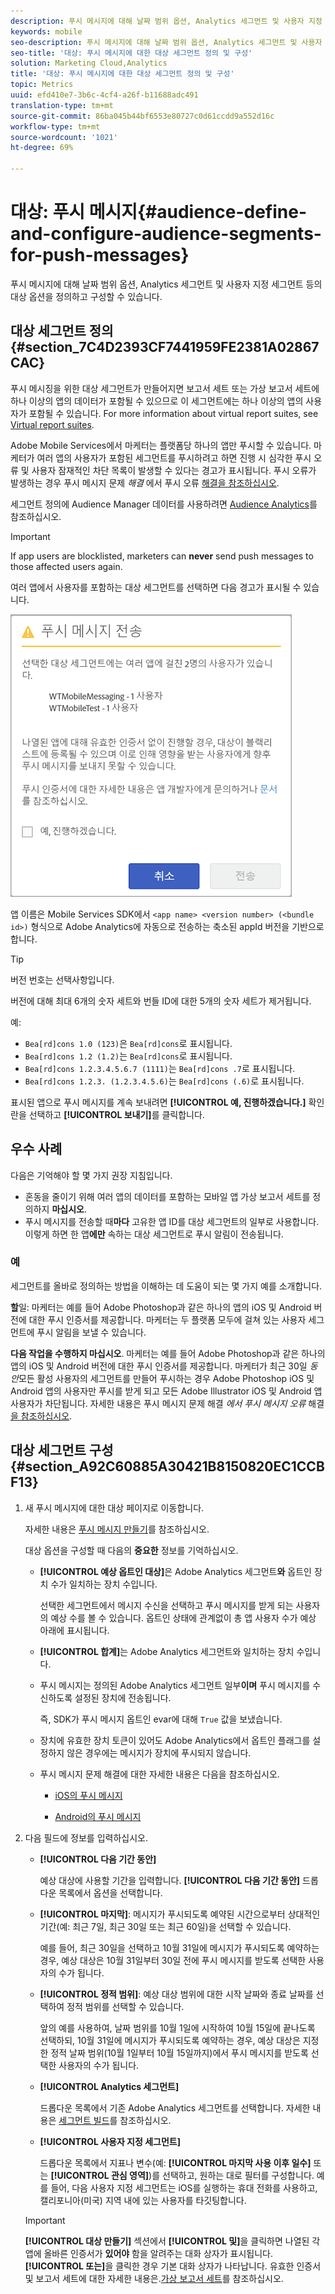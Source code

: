 ```yaml
---
description: 푸시 메시지에 대해 날짜 범위 옵션, Analytics 세그먼트 및 사용자 지정 세그먼트 등의 대상 옵션을 정의하고 구성할 수 있습니다.
keywords: mobile
seo-description: 푸시 메시지에 대해 날짜 범위 옵션, Analytics 세그먼트 및 사용자 지정 세그먼트 등의 대상 옵션을 정의하고 구성할 수 있습니다.
seo-title: '대상: 푸시 메시지에 대한 대상 세그먼트 정의 및 구성'
solution: Marketing Cloud,Analytics
title: '대상: 푸시 메시지에 대한 대상 세그먼트 정의 및 구성'
topic: Metrics
uuid: efd410e7-3b6c-4cf4-a26f-b11688adc491
translation-type: tm+mt
source-git-commit: 86ba045b44bf6553e80727c0d61ccdd9a552d16c
workflow-type: tm+mt
source-wordcount: '1021'
ht-degree: 69%

---
```



# 대상: 푸시 메시지{#audience-define-and-configure-audience-segments-for-push-messages}

푸시 메시지에 대해 날짜 범위 옵션, Analytics 세그먼트 및 사용자 지정 세그먼트 등의 대상 옵션을 정의하고 구성할 수 있습니다.

## 대상 세그먼트 정의 {#section_7C4D2393CF7441959FE2381A02867CAC}

푸시 메시징을 위한 대상 세그먼트가 만들어지면 보고서 세트 또는 가상 보고서 세트에 하나 이상의 앱의 데이터가 포함될 수 있으므로 이 세그먼트에는 하나 이상의 앱의 사용자가 포함될 수 있습니다. For more information about virtual report suites, see [Virtual report suites](/help/using/manage-apps/c-mob-vrs.md).

Adobe Mobile Services에서 마케터는 플랫폼당 하나의 앱만 푸시할 수 있습니다. 마케터가 여러 앱의 사용자가 포함된 세그먼트를 푸시하려고 하면 진행 시 심각한 푸시 오류 및 사용자 잠재적인 차단 목록이 발생할 수 있다는 경고가 표시됩니다. 푸시 오류가 발생하는 경우 푸시 메시지 문제 *해결* 에서 푸시 오류 [해결을 참조하십시오](/help/using/in-app-messaging/t-create-push-message/c-schedule-push-message.md).

세그먼트 정의에 Audience Manager 데이터를 사용하려면 [Audience Analytics](https://docs-author-stg.corp.adobe.com/content/help/en/analytics/integration/audience-analytics/mc-audiences-aam.html)를 참조하십시오.

>[!IMPORTANT]
>
>If app users are blocklisted, marketers can **never** send push messages to those affected users again.

여러 앱에서 사용자를 포함하는 대상 세그먼트를 선택하면 다음 경고가 표시될 수 있습니다.

![다중 앱 이름](assets/multiple_appname.png)

앱 이름은 Mobile Services SDK에서 `<app name> <version number> (<bundle id>)` 형식으로 Adobe Analytics에 자동으로 전송하는 축소된 appId 버전을 기반으로 합니다.

>[!TIP]
>
>버전 번호는 선택사항입니다.

버전에 대해 최대 6개의 숫자 세트와 번들 ID에 대한 5개의 숫자 세트가 제거됩니다.

예:

* `Bea[rd]cons 1.0 (123)`은 `Bea[rd]cons`로 표시됩니다.
* `Bea[rd]cons 1.2 (1.2)`는 `Bea[rd]cons`로 표시됩니다.
* `Bea[rd]cons 1.2.3.4.5.6.7 (1111)`는 `Bea[rd]cons .7`로 표시됩니다.
* `Bea[rd]cons 1.2.3. (1.2.3.4.5.6)`는 `Bea[rd]cons (.6)`로 표시됩니다.

표시된 앱으로 푸시 메시지를 계속 보내려면 **[!UICONTROL 예, 진행하겠습니다.]** 확인란을 선택하고 **[!UICONTROL 보내기]**&#x200B;를 클릭합니다.

## 우수 사례

다음은 기억해야 할 몇 가지 권장 지침입니다.

* 혼동을 줄이기 위해 여러 앱의 데이터를 포함하는 모바일 앱 가상 보고서 세트를 정의하지 **마십시오**.
* 푸시 메시지를 전송할 때&#x200B;**마다** 고유한 앱 ID를 대상 세그먼트의 일부로 사용합니다.
이렇게 하면 한 앱**에만** 속하는 대상 세그먼트로 푸시 알림이 전송됩니다.

### 예

세그먼트를 올바로 정의하는 방법을 이해하는 데 도움이 되는 몇 가지 예를 소개합니다.

**할**&#x200B;일: 마케터는 예를 들어 Adobe Photoshop과 같은 하나의 앱의 iOS 및 Android 버전에 대한 푸시 인증서를 제공합니다. 마케터는 두 플랫폼 모두에 걸쳐 있는 사용자 세그먼트에 푸시 알림을 보낼 수 있습니다.

**다음 작업을 수행하지 마십시오**. 마케터는 예를 들어 Adobe Photoshop과 같은 하나의 앱의 iOS 및 Android 버전에 대한 푸시 인증서를 제공합니다. 마케터가 최근 30일 *동안*&#x200B;모든 활성 사용자의 세그먼트를 만들어 푸시하는 경우 Adobe Photoshop iOS 및 Android 앱의 사용자만 푸시를 받게 되고 모든 Adobe Illustrator iOS 및 Android 앱 사용자가 차단됩니다. 자세한 내용은 푸시 메시지 문제 해결 *에서 푸시 메시지 오류* 해결 [을 참조하십시오](/help/using/in-app-messaging/t-create-push-message/c-troubleshooting-push-messaging.md).

## 대상 세그먼트 구성 {#section_A92C60885A30421B8150820EC1CCBF13}

1. 새 푸시 메시지에 대한 대상 페이지로 이동합니다.

   자세한 내용은 [푸시 메시지 만들기](/help/using/in-app-messaging/t-create-push-message/t-create-push-message.md)를 참조하십시오.

   대상 옵션을 구성할 때 다음의 **중요한** 정보를 기억하십시오.

   * **[!UICONTROL 예상 옵트인 대상]**&#x200B;은 Adobe Analytics 세그먼트&#x200B;**와** 옵트인 장치 수가 일치하는 장치 수입니다.

      선택한 세그먼트에서 메시지 수신을 선택하고 푸시 메시지를 받게 되는 사용자의 예상 수를 볼 수 있습니다. 옵트인 상태에 관계없이 총 앱 사용자 수가 예상 아래에 표시됩니다.

   * **[!UICONTROL 합계]**&#x200B;는 Adobe Analytics 세그먼트와 일치하는 장치 수입니다.

   * 푸시 메시지는 정의된 Adobe Analytics 세그먼트 일부&#x200B;**이며** 푸시 메시지를 수신하도록 설정된 장치에 전송됩니다.

      즉, SDK가 푸시 메시지 옵트인 evar에 대해 `True` 값을 보냈습니다.

   * 장치에 유효한 장치 토큰이 있어도 Adobe Analytics에서 옵트인 플래그를 설정하지 않은 경우에는 메시지가 장치에 푸시되지 않습니다.

   * 푸시 메시지 문제 해결에 대한 자세한 내용은 다음을 참조하십시오.

      * [iOS의 푸시 메시지](https://docs.adobe.com/content/help/ko-KR/mobile-services/ios/messaging-ios/push-messaging/push-messaging.html)

      * [Android의 푸시 메시지](https://docs.adobe.com/content/help/ko-KR/mobile-services/android/messaging-android/push-messaging/push-messaging.html)

1. 다음 필드에 정보를 입력하십시오.

   * **[!UICONTROL 다음 기간 동안]**

      예상 대상에 사용할 기간을 입력합니다. **[!UICONTROL 다음 기간 동안]** 드롭다운 목록에서 옵션을 선택합니다.

   * **[!UICONTROL 마지막]**: 메시지가 푸시되도록 예약된 시간으로부터 상대적인 기간(예: 최근 7일, 최근 30일 또는 최근 60일)을 선택할 수 있습니다.

      예를 들어, 최근 30일을 선택하고 10월 31일에 메시지가 푸시되도록 예약하는 경우, 예상 대상은 10월 31일부터 30일 전에 푸시 메시지를 받도록 선택한 사용자의 수가 됩니다.

   * **[!UICONTROL 정적 범위]**: 예상 대상 범위에 대한 시작 날짜와 종료 날짜를 선택하여 정적 범위를 선택할 수 있습니다.

      앞의 예를 사용하여, 날짜 범위를 10월 1일에 시작하여 10월 15일에 끝나도록 선택하되, 10월 31일에 메시지가 푸시되도록 예약하는 경우, 예상 대상은 지정한 정적 날짜 범위(10월 1일부터 10월 15일까지)에서 푸시 메시지를 받도록 선택한 사용자의 수가 됩니다.

   * **[!UICONTROL Analytics 세그먼트]**

      드롭다운 목록에서 기존 Adobe Analytics 세그먼트를 선택합니다. 자세한 내용은 [세그먼트 빌드](https://docs.adobe.com/content/help/ko-KR/analytics/components/segmentation/segmentation-workflow/seg-build.html)를 참조하십시오.

   * **[!UICONTROL 사용자 지정 세그먼트]**

      드롭다운 목록에서 지표나 변수(예: **[!UICONTROL 마지막 사용 이후 일수]** 또는 **[!UICONTROL 관심 영역]**)를 선택하고, 원하는 대로 필터를 구성합니다. 예를 들어, 다음 사용자 지정 세그먼트는 iOS를 실행하는 휴대 전화를 사용하고, 캘리포니아(미국) 지역 내에 있는 사용자를 타깃팅합니다.
   >[!IMPORTANT]
   >
   >**[!UICONTROL 대상 만들기]** 섹션에서 **[!UICONTROL 및]**&#x200B;을 클릭하면 나열된 각 앱에 올바른 인증서가 **있어야** 함을 알려주는 대화 상자가 표시됩니다. **[!UICONTROL 또는]**&#x200B;을 클릭한 경우 기본 대화 상자가 나타납니다. 유효한 인증서 및 보고서 세트에 대한 자세한 내용은.[가상 보고서 세트](/help/using/manage-apps/c-mob-vrs.md)를 참조하십시오.
